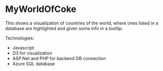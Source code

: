 # MyWorldOfCoke
This shows a visualization of countries of the world, where ones listed in a database are highlighted and given some info in a tooltip.

Technologies:
- Javascript
- D3 for visualization
- ASP.Net and PHP for backend DB connection
- Azure SQL database
